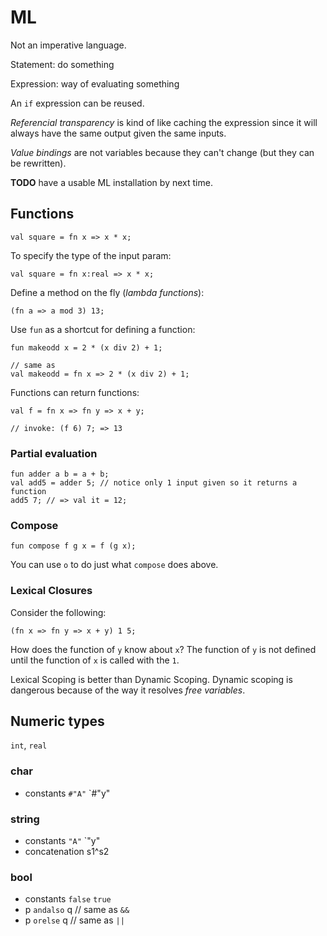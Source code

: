 # ML

Not an imperative language.

Statement: do something

Expression: way of evaluating something

An `if` expression can be reused.

_Referencial transparency_ is kind of like caching the expression since it will
always have the same output given the same inputs.

_Value bindings_ are not variables because they can't change (but they can be rewritten).

**TODO** have a usable ML installation by next time.

## Functions

```
val square = fn x => x * x;
```

To specify the type of the input param:

```
val square = fn x:real => x * x;
```

Define a method on the fly (_lambda functions_):

```
(fn a => a mod 3) 13;
```

Use `fun` as a shortcut for defining a function:

```
fun makeodd x = 2 * (x div 2) + 1;

// same as
val makeodd = fn x => 2 * (x div 2) + 1;
```

Functions can return functions:

```
val f = fn x => fn y => x + y;

// invoke: (f 6) 7; => 13
```

### Partial evaluation

```
fun adder a b = a + b;
val add5 = adder 5; // notice only 1 input given so it returns a function
add5 7; // => val it = 12;
```

### Compose

```
fun compose f g x = f (g x);
```

You can use `o` to do just what `compose` does above.

### Lexical Closures

Consider the following:
```
(fn x => fn y => x + y) 1 5;
```

How does the function of `y` know about `x`? The function of `y` is not defined
until the function of `x` is called with the `1`.

Lexical Scoping is better than Dynamic Scoping. Dynamic scoping is dangerous
because of the way it resolves _free variables_.

## Numeric types

`int`, `real`

### char

* constants `#"A"` `#"y"

### string

* constants `"A"` `"y"
* concatenation s1^s2

### bool

* constants `false` `true`
* p `andalso` q // same as `&&`
* p `orelse` q // same as `||`
